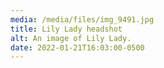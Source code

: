 ```yaml
---
media: /media/files/img_9491.jpg
title: Lily Lady headshot
alt: An image of Lily Lady.
date: 2022-01-21T16:03:00-0500
---
```

